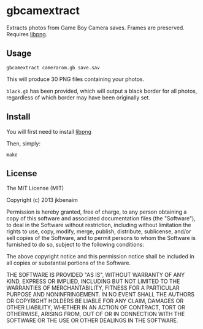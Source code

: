 gbcamextract
============

Extracts photos from Game Boy Camera saves. Frames are preserved. Requires [libpng](http://www.libpng.org/pub/png/libpng.html).

## Usage

```console
gbcamextract camerarom.gb save.sav
```

This will produce 30 PNG files containing your photos.

`black.gb` has been provided, which will output a black border for all photos, regardless of which border may have been originally set.


## Install

You will first need to install [libpng](http://www.libpng.org/pub/png/libpng.html)

Then, simply:
```console
make
```


## License

The MIT License (MIT)

Copyright (c) 2013 jkbenaim

Permission is hereby granted, free of charge, to any person obtaining a copy
of this software and associated documentation files (the "Software"), to deal
in the Software without restriction, including without limitation the rights
to use, copy, modify, merge, publish, distribute, sublicense, and/or sell
copies of the Software, and to permit persons to whom the Software is
furnished to do so, subject to the following conditions:

The above copyright notice and this permission notice shall be included in
all copies or substantial portions of the Software.

THE SOFTWARE IS PROVIDED "AS IS", WITHOUT WARRANTY OF ANY KIND, EXPRESS OR
IMPLIED, INCLUDING BUT NOT LIMITED TO THE WARRANTIES OF MERCHANTABILITY,
FITNESS FOR A PARTICULAR PURPOSE AND NONINFRINGEMENT. IN NO EVENT SHALL THE
AUTHORS OR COPYRIGHT HOLDERS BE LIABLE FOR ANY CLAIM, DAMAGES OR OTHER
LIABILITY, WHETHER IN AN ACTION OF CONTRACT, TORT OR OTHERWISE, ARISING FROM,
OUT OF OR IN CONNECTION WITH THE SOFTWARE OR THE USE OR OTHER DEALINGS IN
THE SOFTWARE.
